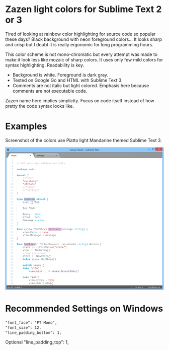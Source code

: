 Zazen light colors for Sublime Text 2 or 3
==========================================

Tired of looking at rainbow color highlighting for source code so popular these days? Black background with neon foreground colors...
It looks sharp and crisp but I doubt it is really ergonomic for long programming hours.

This color scheme is not mono-chromatic but every attempt was made to make it look less like mozaic of sharp colors.
It uses only few mild colors for syntax highlighting. Readability is key.

* Background is white. Foreground is dark gray.
* Tested on Google Go and HTML with Sublime Text 3.
* Comments are not italic but light colored. Emphasis here because comments are not executable code.

Zazen name here implies simplicity. Focus on code itself instead of how pretty the code syntax looks like.

Examples
========

Screenshot of the colors use Piatto light Mandarine themed Sublime Text 3.

![Example](/screen.png)

Recommended Settings on Windows
===============================

	"font_face": "PT Mono",
	"font_size": 12,
    "line_padding_bottom": 1,

Optional
    "line_padding_top": 1,

